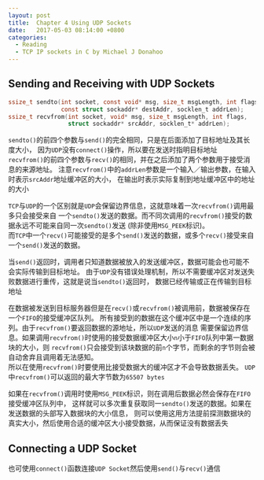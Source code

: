 ```yaml
---
layout: post
title:  Chapter 4 Using UDP Sockets
date:   2017-05-03 08:14:00 +0800
categories:
  - Reading
  - TCP IP sockets in C by Michael J Donahoo
---
```


## Sending and Receiving with UDP Sockets

```c
ssize_t sendto(int socket, const void* msg, size_t msgLength, int flags,
               const struct sockaddr* destAddr, socklen_t addrLen);
ssize_t recvfrom(int socket, void* msg, size_t msgLength, int flags,
                 struct sockaddr* srcAddr, socklen_t* addrLen);
```

`sendto()`的前四个参数与`send()`的完全相同，只是在后面添加了目标地址及其长度大小，
因为`UDP`没有`connect()`操作，所以要在发送时指明目标地址  
`recvfrom()`的前四个参数与`recv()`的相同，并在之后添加了两个参数用于接受消息的来源地址。
注意`recvfrom()`中的`addrLen`参数是一个输入／输出参数，在输入时表示`srcAddr`地址缓冲区的大小，
在输出时表示实际复制到地址缓冲区中的地址的大小  

`TCP`与`UDP`的一个区别就是`UDP`会保留边界信息，这就意味着一次`recvfrom()`调用最多只会接受来自
一个`sendto()`发送的数据。而不同次调用的`recvfrom()`接受的数据永远不可能来自同一次`sendto()`发送
(除非使用`MSG_PEEK`标识)。  
而`TCP`中一个`recv()`可能接受的是多个`send()`发送的数据，或多个`recv()`接受来自一个`send()`发送的数据。  

当`send()`返回时，调用者只知道数据被放入的发送缓冲区，数据可能会也可能不会实际传输到目标地址。
由于`UDP`没有错误处理机制，所以不需要缓冲区对发送失败数据进行重传，这就是说当`sendto()`返回时，
数据已经传输或正在传输到目标地址  

在数据被发送到目标服务器但是在`recv()`或`recvfrom()`被调用前，数据被保存在一个`FIFO`的接受缓冲区队列。
所有接受到的数据在这个缓冲区中是一个连续的序列。由于`recvfrom()`要返回数据的源地址，所以`UDP`发送的消息
需要保留边界信息。如果调用`recvfrom()`时使用的接受数据缓冲区大小`n`小于`FIFO`队列中第一数据块的大小，则
`recvfrom()`只会接受到该块数据的前`n`个字节，而剩余的字节则会被自动舍弃且调用着无法感知。  
所以在使用`recvfrom()`时要使用比接受数据大的缓冲区才不会导致数据丢失。
`UDP`中`recvfrom()`可以返回的最大字节数为`65507 bytes`   

如果在`recvfrom()`调用时使用`MSG_PEEK`标识，则在调用后数据必然会保存在`FIFO`接受缓冲区队列中，
这样就可以多次重复获取同一`sendto()`发送的数据。如果在发送数据的头部写入数据块的大小信息，
则可以使用这用方法提前探测数据块的真实大小，然后使用合适的缓冲区大小接受数据，从而保证没有数据丢失

## Connecting a UDP Socket

也可使用`connect()`函数连接`UDP Socket`然后使用`send()`与`recv()`通信
